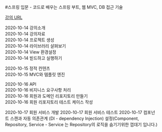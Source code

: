 #스프링 입문 - 코드로 배우는 스프링 부트, 웹 MVC, DB 접근 기술

[강의 URL](https://www.inflearn.com/course/%EC%8A%A4%ED%94%84%EB%A7%81-%EC%9E%85%EB%AC%B8-%EC%8A%A4%ED%94%84%EB%A7%81%EB%B6%80%ED%8A%B8/dashboard)

2020-10-14 강의소개   
2020-10-14 강의자료  
2020-10-14 프로젝트 생성  
2020-10-14 라이브러리 살펴보기  
2020-10-14 View 환경설정  
2020-10-14 빋드하고 실행하기  

2020-10-15 정적 컨텐츠  
2020-10-15 MVC와 템플릿 엔진 

2020-10-16 API  
2020-10-16 비지니스 요구사항 처리  
2020-10-16 회원과 도메인 리포지토리 만들기  
2020-10-16 회원 리포지토리 테스트 케이스 작성  

2020-10-17 회원 서비스 개발
2020-10-17 회원 서비스 테스트
2020-10-17 컴포넌트 스캔과 자동 의존관계 (DI - dependency Injection) 설정(Component, Repository, Service - Service 는 Repository의 로직을 숨기기위한 껍데기 입니다.)
